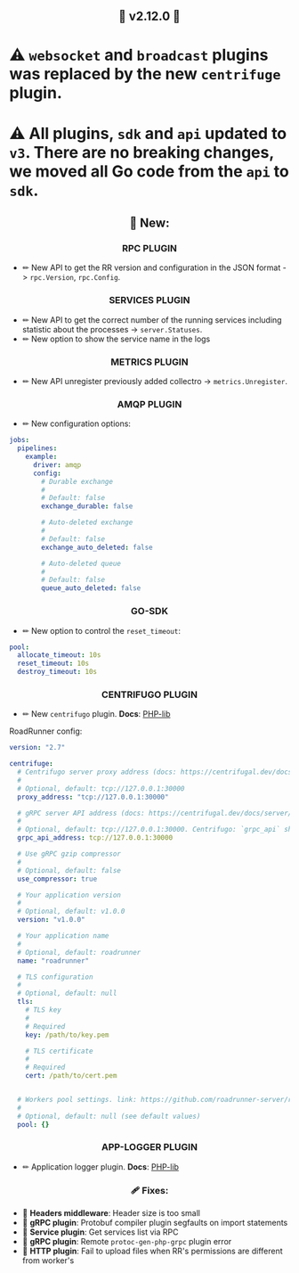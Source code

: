 ## <center>🚀 v2.12.0 🚀</center>

# ⚠️ `websocket` and `broadcast` plugins was replaced by the new `centrifuge` plugin.

# ⚠️ All plugins, `sdk` and `api` updated to `v3`. There are no breaking changes, we moved all Go code from the `api` to `sdk`.

## <center>👀 New: </center>

### <center>RPC PLUGIN</center>

- ✏ New API to get the RR version and configuration in the JSON format -> `rpc.Version`, `rpc.Config`.

### <center>SERVICES PLUGIN</center>

- ✏ New API to get the correct number of the running services including statistic about the processes -> `server.Statuses`.
- ✏ New option to show the service name in the logs

### <center>METRICS PLUGIN</center>

- ✏ New API unregister previously added collectro -> `metrics.Unregister`.

### <center>AMQP PLUGIN</center>

- ✏ New configuration options:
```yaml
jobs:
  pipelines:
    example:
      driver: amqp
      config:
        # Durable exchange
        #
        # Default: false
        exchange_durable: false

        # Auto-deleted exchange
        #
        # Default: false
        exchange_auto_deleted: false

        # Auto-deleted queue
        #
        # Default: false
        queue_auto_deleted: false
```

### <center>GO-SDK</center>

- ✏ New option to control the `reset_timeout`:

```yaml
pool:
  allocate_timeout: 10s
  reset_timeout: 10s
  destroy_timeout: 10s
```

### <center>CENTRIFUGO PLUGIN</center>

- ✏ New `centrifugo` plugin.
  **Docs**: [PHP-lib](https://github.com/roadrunner-php/centrifugo)

RoadRunner config:

```yaml
version: "2.7"

centrifuge:
  # Centrifugo server proxy address (docs: https://centrifugal.dev/docs/server/proxy#grpc-proxy)
  #
  # Optional, default: tcp://127.0.0.1:30000
  proxy_address: "tcp://127.0.0.1:30000"

  # gRPC server API address (docs: https://centrifugal.dev/docs/server/server_api#grpc-api)
  #
  # Optional, default: tcp://127.0.0.1:30000. Centrifugo: `grpc_api` should be set to true and `grpc_port` should be the same as in the RR's config.
  grpc_api_address: tcp://127.0.0.1:30000

  # Use gRPC gzip compressor
  #
  # Optional, default: false
  use_compressor: true

  # Your application version
  #
  # Optional, default: v1.0.0
  version: "v1.0.0"

  # Your application name
  #
  # Optional, default: roadrunner
  name: "roadrunner"

  # TLS configuration
  #
  # Optional, default: null
  tls:
    # TLS key
    #
    # Required
    key: /path/to/key.pem

    # TLS certificate
    #
    # Required
    cert: /path/to/cert.pem


  # Workers pool settings. link: https://github.com/roadrunner-server/roadrunner/blob/master/.rr.yaml#L812
  #
  # Optional, default: null (see default values)
  pool: {}
```

### <center>APP-LOGGER PLUGIN</center>

- ✏ Application logger plugin.
  **Docs**: [PHP-lib](https://github.com/roadrunner-php/app-logger)


### <center>🩹 Fixes:</center>

- 🐛 **Headers middleware**: Header size is too small
- 🐛 **gRPC plugin**: Protobuf compiler plugin segfaults on import statements
- 🐛 **Service plugin**: Get services list via RPC
- 🐛 **gRPC plugin**: Remote `protoc-gen-php-grpc` plugin error
- 🐛 **HTTP plugin**: Fail to upload files when RR's permissions are different from worker's
